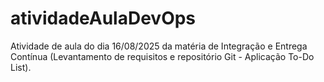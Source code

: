 # atividadeAulaDevOps
Atividade de aula do dia 16/08/2025 da matéria de Integração e Entrega Contínua (Levantamento de requisitos e repositório Git - Aplicação To-Do List).
